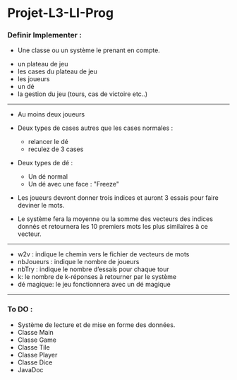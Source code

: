 # Projet-L3-LI-Prog

### Definir Implementer :
* Une classe ou un système le prenant en compte.
 
- un plateau de jeu
- les cases du plateau de jeu
- les joueurs
- un dé
- la gestion du jeu (tours, cas de victoire etc..)

*****

- Au moins deux joueurs
-  Deux types de cases autres que les cases normales :
	- relancer le dé
	- reculez de 3 cases
- Deux types de dé :
	- Un dé normal
	- Un dé avec une face  : "Freeze"
- Les joueurs devront donner trois indices et auront 3 essais pour faire deviner le mots.

- Le système fera la moyenne ou la somme des vecteurs des indices donnés et retournera les 10
premiers mots les plus similaires à ce vecteur.

*****

- w2v : indique le chemin vers le fichier de vecteurs de mots
- nbJoueurs : indique le nombre de joueurs
- nbTry : indique le nombre d’essais pour chaque tour
- k: le nombre de k-réponses à retourner par le système
- dé magique: le jeu fonctionnera avec un dé magique

*****

### To DO :

- Système de lecture et de mise en forme des données.
- Classe Main
- Classe Game
- Classe Tile
- Classe Player
- Classe Dice
- JavaDoc